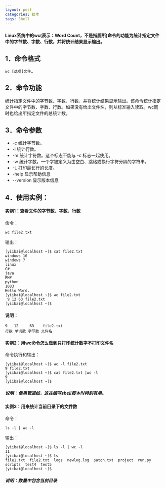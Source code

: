 ```yaml
---
layout: post
categories: 技术
tags: Shell   
---
```


####  Linux系统中的wc(表示：Word Count，不是指厕所)命令的功能为统计指定文件中的字节数、字数、行数，并将统计结果显示输出。

## 1．命令格式

    wc [选项]文件…

## 2．命令功能

统计指定文件中的字节数、字数、行数，并将统计结果显示输出。该命令统计指定文件中的字节数、字数、行数。如果没有给出文件名，则从标准输入读取。wc同时也给出所指定文件的总统计数。

## 3．命令参数

- -c 统计字节数。
- -l 统计行数。
- -m 统计字符数。这个标志不能与 -c 标志一起使用。
- -w 统计字数。一个字被定义为由空白、跳格或换行字符分隔的字符串。
- -L 打印最长行的长度。
- -help 显示帮助信息
- --version 显示版本信息

## 4．使用实例：

#### 实例1：查看文件的字节数、字数、行数

命令：

	wc file2.txt

输出：
	
	[yiibai@localhost ~]$ cat file2.txt
	windows 10
	windows 7
	linux
	C#
	java
	PHP
	python
	1003
	Hello Word.
	[yiibai@localhost ~]$ wc file2.txt
	 9 12 63 file2.txt
	[yiibai@localhost ~]$

#### 说明： 

	9   12     63    file2.txt
	行数 单词数 字节数 文件名

#### 实例2：用wc命令怎么做到只打印统计数字不打印文件名

命令执行和输出：

	[yiibai@localhost ~]$ wc -l file2.txt
	9 file2.txt
	[yiibai@localhost ~]$ cat file2.txt |wc -l
	9
	[yiibai@localhost ~]$

##### 说明：使用管道线，这在编写shell脚本时特别有用。

#### 实例3：用来统计当前目录下的文件数

命令：

	ls -l | wc -l

输出：

	[yiibai@localhost ~]$ ls -l | wc -l
	11
	[yiibai@localhost ~]$ ls
	file1.txt  file2.txt  logs  newlog.log  patch.txt  project  run.py  scripts  test4  test5
	[yiibai@localhost ~]$

##### 说明：数量中包含当前目录




